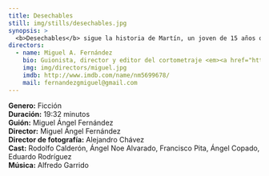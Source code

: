 ```yaml
---
title: Desechables
still: img/stills/desechables.jpg
synopsis: >
  <b>Desechables</b> sigue la historia de Martín, un joven de 15 años que es engañado y amenazado por un cartel de narcotraficantes que quiere convertirlo en sicario. Inesperadamente Martín se reencuentra con alguien que interviene para ayudarle, desatando la furia de los delincuentes y una serie de repercusiones mortales.
directors:
  - name: Miguel A. Fernández
    bio: Guionista, director y editor del cortometraje <em><a href="https://vimeo.com/127000861" target="_blank">Chalma</a></em>, adaptación del cuento <em>Talpa</em> de Juan Rulfo, que fue parte de la selección oficial del FICG (2016) y del Latino Film Festival de Berlín (2016). Su otro cortometraje, <em><a href="https://vimeo.com/154378481" target="_blank">Pasajeros</a></em>, fue selección oficial del FICM y el FICIQQ de Chile.
    img: img/directors/miguel.jpg
    imdb: http://www.imdb.com/name/nm5699678/
    mail: fernandezgmiguel@gmail.com
---
```


<b>Genero:</b> Ficción<br>
<b>Duración:</b> 19:32 minutos<br>
<b>Guión:</b> Miguel Ángel Fernández<br>
<b>Director:</b> Miguel Ángel Fernández<br>
<b>Director de fotografía:</b> Alejandro Chávez<br>
<b>Cast:</b> Rodolfo Calderón, Ángel Noe Alvarado, Francisco Pita, Ángel Copado, Eduardo Rodríguez<br>
<b>Música:</b> Alfredo Garrido<br>
